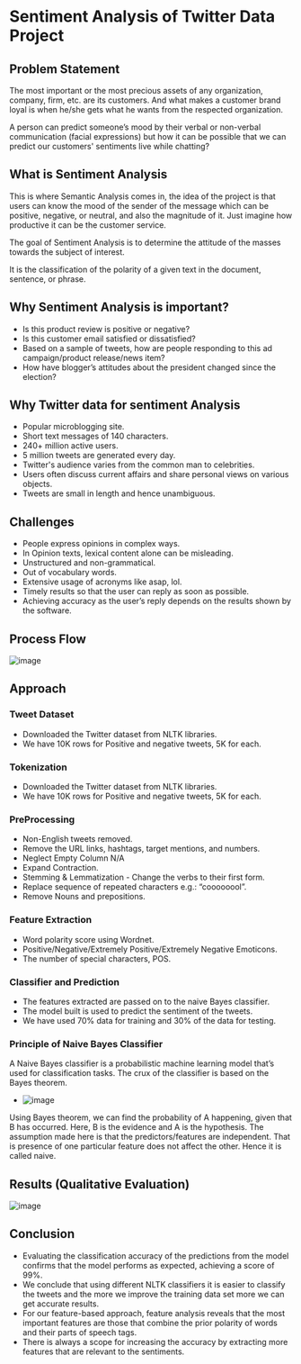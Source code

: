 # Sentiment Analysis of Twitter Data Project

## Problem Statement

The most important or the most precious assets of any organization, company, firm, etc. are its customers. And what makes a customer brand loyal is when he/she gets what he wants from the respected organization.

A person can predict someone’s mood by their verbal or non-verbal communication (facial expressions) but how it can be possible that we can predict our customers' sentiments live while chatting?

## What is Sentiment Analysis

This is where Semantic Analysis comes in, the idea of the project is that users can know the mood of the sender of the message which can be positive, negative, or neutral, and also the magnitude of it. Just imagine how productive it can be the customer service.

The goal of Sentiment Analysis is to determine the attitude of the masses towards the subject of interest.

It is the classification of the polarity of a given text in the document, sentence, or phrase.

## Why Sentiment Analysis is important?

* Is this product review is positive or negative?
* Is this customer email satisfied or dissatisfied?
* Based on a sample of tweets, how are people responding to this ad campaign/product           release/news item?
* How have blogger’s attitudes about the president changed since the election?

## Why Twitter data for sentiment Analysis

* Popular microblogging site.
* Short text messages of 140 characters.
* 240+ million active users.
* 5 million tweets are generated every day.
* Twitter's audience varies from the common man to celebrities.
* Users often discuss current affairs and share personal views on various objects.
* Tweets are small in length and hence unambiguous.

## Challenges

* People express opinions in complex ways.
* In Opinion texts, lexical content alone can be misleading.
* Unstructured and non-grammatical.
* Out of vocabulary words.
* Extensive usage of acronyms like asap, lol.
* Timely results so that the user can reply as soon as possible.
* Achieving accuracy as the user’s reply depends on the results shown by the software.

## Process Flow

![image](https://github.com/itratjassani/Sentiment-Analysis-of-Twitter-Data-Project/assets/35358807/840e97e4-1560-4955-9bb5-ce160cc44429)

## Approach
### Tweet Dataset
* Downloaded the Twitter dataset from NLTK libraries.
* We have 10K rows for Positive and negative tweets, 5K for each.
### Tokenization
* Downloaded the Twitter dataset from NLTK libraries.
* We have 10K rows for Positive and negative tweets, 5K for each.
### PreProcessing
* Non-English tweets removed.
* Remove the URL links, hashtags, target mentions, and numbers.
* Neglect Empty Column N/A
* Expand Contraction.
* Stemming & Lemmatization - Change the verbs to their first form.
* Replace sequence of repeated characters e.g.: “coooooool”.
* Remove Nouns and prepositions.
### Feature Extraction
* Word polarity score using Wordnet. 
* Positive/Negative/Extremely Positive/Extremely Negative Emoticons.
* The number of special characters, POS.
### Classifier and Prediction 
* The features extracted are passed on to the naive Bayes classifier.
* The model built is used to predict the sentiment of the tweets.
* We have used 70% data for training and 30% of the data for testing.
### Principle of Naive Bayes Classifier
A Naive Bayes classifier is a probabilistic machine learning model that’s used for classification tasks. The crux of the classifier is based on the Bayes theorem.

* ![image](https://github.com/itratjassani/Sentiment-Analysis-of-Twitter-Data-Project/assets/35358807/456b1aff-245e-4947-a39f-c3d0788785ec)
  
Using Bayes theorem, we can find the probability of A happening, given that B has occurred. Here, B is the evidence and A is the hypothesis. The assumption made here is that the predictors/features are independent. That is presence of one particular feature does not affect the other. Hence it is called naive.

## Results (Qualitative Evaluation)
![image](https://github.com/itratjassani/Sentiment-Analysis-of-Twitter-Data-Project/assets/35358807/57b5cf25-4bbc-4fda-9dbe-3077ff8b019b)

## Conclusion 
* Evaluating the classification accuracy of the predictions from the model confirms that the model performs as expected, achieving a score of 99%.
* We conclude that using different NLTK classifiers it is easier to classify the tweets and the more we improve the training data set more we can get accurate results.
* For our feature-based approach, feature analysis reveals that the most important features are those that combine the prior polarity of words and their parts of speech tags.
* There is always a scope for increasing the accuracy by extracting more features that are relevant  to the sentiments.









